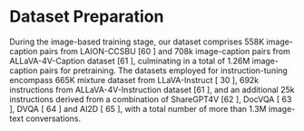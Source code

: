 # Dataset Preparation

During the image-based training stage, our dataset comprises 558K image-caption pairs
from LAION-CCSBU [60 ] and 708k image-caption pairs from ALLaVA-4V-Caption dataset [61 ],
culminating in a total of 1.26M image-caption pairs for pretraining. The datasets employed for
instruction-tuning encompass 665K mixture dataset from LLaVA-Instruct [ 30 ], 692k instructions from
ALLaVA-4V-Instruction dataset [61 ], and an additional 25k instructions derived from a combination
of ShareGPT4V [62 ], DocVQA [ 63 ], DVQA [ 64 ] and AI2D [ 65 ], with a total number of more
than 1.3M image-text conversations.